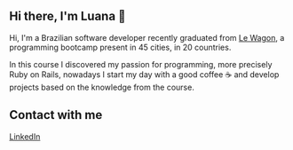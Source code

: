 ## Hi there, I'm Luana :wave:

Hi, I'm a Brazilian software developer recently graduated from [Le Wagon](https://www.lewagon.com/), a programming bootcamp present in 45 cities, in 20 countries.

In this course I discovered my passion for programming, more precisely Ruby on Rails, nowadays I start my day with a good coffee :coffee: and develop projects based on the knowledge from the course.

## Contact with me
[LinkedIn](https://www.linkedin.com/in/saraivaluana/)

<!-- ### Hi there 👋
**waitoair/waitoair** is a ✨ _special_ ✨ repository because its `README.md` (this file) appears on your GitHub profile.

Here are some ideas to get you started:

- 🔭 I’m currently working on ...
- 🌱 I’m currently learning ...
- 👯 I’m looking to collaborate on ...
- 🤔 I’m looking for help with ...
- 💬 Ask me about ...
- 📫 How to reach me: ...
- 😄 Pronouns: ...
- ⚡ Fun fact: ...
-->
